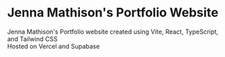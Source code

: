 # Jenna Mathison's Portfolio Website

Jenna Mathison's Portfolio website created using Vite, React, TypeScript, and Tailwind CSS    
Hosted on Vercel and Supabase    